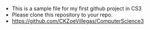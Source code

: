 - This is a sample file for my first github project in CS3
- Please clone this repository to your repo.
- https://github.com/CKZoeVillegas/ComputerScience3
